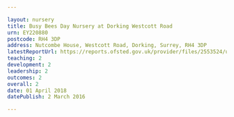 ```yaml
---

layout: nursery
title: Busy Bees Day Nursery at Dorking Westcott Road
urn: EY220880
postcode: RH4 3DP
address: Nutcombe House, Westcott Road, Dorking, Surrey, RH4 3DP
latestReportUrl: https://reports.ofsted.gov.uk/provider/files/2553524/urn/EY220880.pdf
teaching: 2
development: 2
leadership: 2
outcomes: 2
overall: 2
date: 01 April 2018 
datePublish: 2 March 2016

---
```

